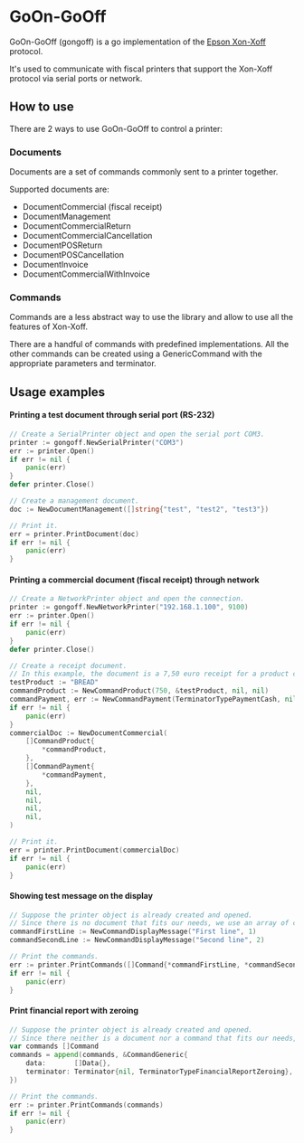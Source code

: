 # GoOn-GoOff

GoOn-GoOff (gongoff) is a go implementation of the [Epson Xon-Xoff](https://download.epson-biz.com/modules/pos/index.php?page=single_doc&cid=6735&pcat=51&pid=5811) protocol.

It's used to communicate with fiscal printers that support the Xon-Xoff protocol via serial ports or network.

## How to use

There are 2 ways to use GoOn-GoOff to control a printer:

### Documents

Documents are a set of commands commonly sent to a printer together.

Supported documents are:
* DocumentCommercial (fiscal receipt)
* DocumentManagement
* DocumentCommercialReturn
* DocumentCommercialCancellation
* DocumentPOSReturn
* DocumentPOSCancellation
* DocumentInvoice
* DocumentCommercialWithInvoice

### Commands

Commands are a less abstract way to use the library and allow to use all the features of Xon-Xoff.

There are a handful of commands with predefined implementations. 
All the other commands can be created using a GenericCommand with the appropriate parameters and terminator. 

## Usage examples

#### Printing a test document through serial port (RS-232)
```go
// Create a SerialPrinter object and open the serial port COM3. 
printer := gongoff.NewSerialPrinter("COM3")
err := printer.Open()
if err != nil {
    panic(err)
}
defer printer.Close()

// Create a management document.
doc := NewDocumentManagement([]string{"test", "test2", "test3"})

// Print it.
err = printer.PrintDocument(doc)
if err != nil {
    panic(err)
}
```

#### Printing a commercial document (fiscal receipt) through network
```go
// Create a NetworkPrinter object and open the connection.
printer := gongoff.NewNetworkPrinter("192.168.1.100", 9100)
err := printer.Open()
if err != nil {
    panic(err)
}
defer printer.Close()

// Create a receipt document.
// In this example, the document is a 7,50 euro receipt for a product called "Bread" paid with cash.
testProduct := "BREAD"
commandProduct := NewCommandProduct(750, &testProduct, nil, nil)
commandPayment, err := NewCommandPayment(TerminatorTypePaymentCash, nil, nil)
if err != nil {
	panic(err)
}
commercialDoc := NewDocumentCommercial(
    []CommandProduct{
        *commandProduct,
    },
    []CommandPayment{
        *commandPayment,
    },
    nil,
    nil,
    nil,
    nil,
)

// Print it.
err = printer.PrintDocument(commercialDoc)
if err != nil {
    panic(err)
}
```

#### Showing test message on the display
```go
// Suppose the printer object is already created and opened.
// Since there is no document that fits our needs, we use an array of commands.
commandFirstLine := NewCommandDisplayMessage("First line", 1)
commandSecondLine := NewCommandDisplayMessage("Second line", 2)

// Print the commands.
err := printer.PrintCommands([]Command{*commandFirstLine, *commandSecondLine})
if err != nil {
    panic(err)
}
```

#### Print financial report with zeroing
```go
// Suppose the printer object is already created and opened.
// Since there neither is a document nor a command that fits our needs, we generate a generic command with the right terminator.
var commands []Command
commands = append(commands, &CommandGeneric{
    data:       []Data{},
    terminator: Terminator{nil, TerminatorTypeFinancialReportZeroing},
})

// Print the commands.
err := printer.PrintCommands(commands)
if err != nil {
    panic(err)
}
```
